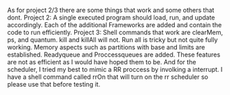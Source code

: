 As for project 2/3 there are some things that work and some others that dont. 
Project 2: A single executed program should load, run, and update accordingly. Each of the additional Frameworks are added and contain the
code to run efficiently.
Project 3: Shell commands that work are clearMem, ps, and quantum. kill and killAll will not. Run all is tricky but not quite fully 
working. Memory aspects such as partitions with base and limits are established. Readyqueue and Proccessqueues are added. These features 
are not as efficient as I would have hoped them to be. And for the scheduler, I tried my best to mimic a RR proccess by involking a 
interrupt. I have a shell command called rrOn that will turn on the rr scheduler so please use that before testing it. 

